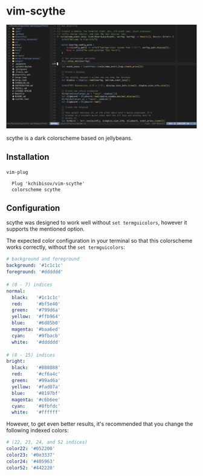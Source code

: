 # vim-scythe

<p align="center">
 <img width="700"
      alt="Preview on the rust code"
      src="res/preview.png">
</p>

scythe is a dark colorscheme based on jellybeans.

## Installation

`vim-plug`

```vim
  Plug 'kchibisov/vim-scythe'
  colorscheme scythe
```

## Configuration

scythe was designed to work well without `set termguicolors`, however it supports
the mentioned option.

The expected color configuration in your terminal so that this colorscheme works
correctly, without the `set termguicolors`:

```yaml
# background and foreground
background: '#1c1c1c'
foreground: '#dddddd'

# (0 - 7) indices
normal:
  black:   '#1c1c1c'
  red:     '#bf5e40'
  green:   '#799d6a'
  yellow:  '#ffb964'
  blue:    '#6d85b0'
  magenta: '#baa6ed'
  cyan:    '#9fbacb'
  white:   '#dddddd'

# (8 - 15) indices
bright:
  black:   '#888888'
  red:     '#cf6a4c'
  green:   '#99ad6a'
  yellow:  '#fad07a'
  blue:    '#8197bf'
  magenta: '#c6b6ee'
  cyan:    '#8fbfdc'
  white:   '#ffffff'
```

However, to get even better results, it's recommended that you change the
following indexed colors:

```yaml
# (22, 23, 24, and 52 indices)
color22: '#052200'
color23: '#0e3337'
color24: '#405963'
color52: '#442220'
```
